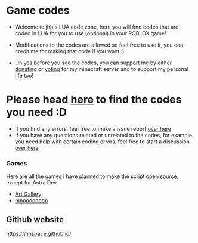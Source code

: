 # Game codes

- Welcome to jhh's LUA code zone, here you will find codes that are coded in LUA for you to use (optional) in your ROBLOX game!
- Modifications to the codes are allowed so feel free to use it, you can credit me for making that code if you want :)

- Oh yes before you see the codes, you can support me by either [donating](http://mcdono.jhhspace.xyz/) or [voting](https://minecraftservers.org/vote/634551) for my minecraft server and to support my personal life too!

# **Please head __[here](https://github.com/jhhspace/Art-Gallery/tree/main/Codes)__ to find the codes you need :D**
- If you find any errors, feel free to make a issue report [over here](https://github.com/jhhspace/Art-Gallery/issues)
- If you have any questions related or unrelated to the codes, for example you need help with certain coding errors, feel free to start a discussion [over here](https://github.com/jhhspace/Art-Gallery/discussions/categories/questions-issues)

### Games
Here are all the games i have planned to make the script open source, except for Astra Dev
- [Art Gallery](https://www.roblox.com/games/7522448742/Art-Gallery)
- [mooooooooo](https://www.roblox.com/games/9115533450/mooooooooo)

## Github website
https://jhhspace.github.io/
